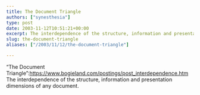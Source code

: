 ```yaml
---
title: The Document Triangle
authors: ["synesthesia"]
type: post
date: 2003-11-12T10:51:21+00:00
excerpt: The interdependence of the structure, information and presentation dimensions
slug: the-document-triangle 
aliases: ["/2003/11/12/the-document-triangle"]

---
```

&#8220;The Document Triangle&#8221;:https://www.bogieland.com/postings/post_interdependence.htm The interdependence of the structure, information and presentation dimensions of any document.